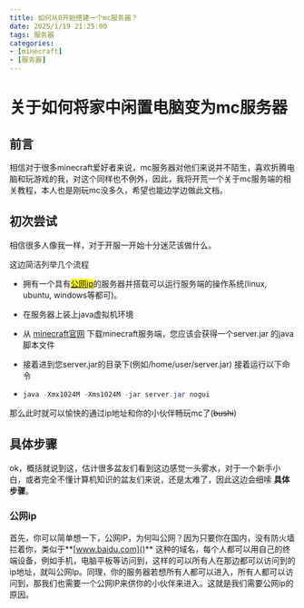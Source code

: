 ```yaml
---
title: 如何从0开始搭建一个mc服务器？
date: 2025/1/19 21:25:00
tags: 服务器
categories: 
- [minecraft]
- [服务器]
---
```


# 关于如何将家中闲置电脑变为mc服务器

## 前言

相信对于很多minecraft爱好者来说，mc服务器对他们来说并不陌生，喜欢折腾电脑和玩游戏的我，对这个同样也不例外，因此，我将开荒一个关于mc服务端的相关教程，本人也是刚玩mc没多久，希望也能边学边做此文档。

<!-- more -->

## 初次尝试

相信很多人像我一样，对于开服一开始十分迷茫该做什么。

这边简洁列举几个流程

- 拥有一个具有<mark>[公网ip](###公网ip)</mark>的服务器并搭载可以运行服务端的操作系统(linux, ubuntu, windows等都可)。

- 在服务器上装上java虚拟机环境

- 从 [minecraft官网](https://www.minecraft.net/zh-hans/download/server) 下载minecraft服务端，您应该会获得一个server.jar 的java脚本文件

- 接着进到您server.jar的目录下(例如/home/user/server.jar) 接着运行以下命令

- ```java
  java -Xmx1024M -Xms1024M -jar server.jar nogui
  ```

那么此时就可以愉快的通过ip地址和你的小伙伴畅玩mc了(~~bushi~~)

## 具体步骤

ok，概括就说到这，估计很多盆友们看到这边感觉一头雾水，对于一个新手小白，或者完全不懂计算机知识的盆友们来说，还是太难了，因此这边会细嗦 **具体步骤**。

### 公网ip

首先，你可以简单想一下，公网IP，为何叫公网？因为只要你在国内，没有防火墙拦着你，类似于**[www.baidu.com]()** 这种的域名，每个人都可以用自己的终端设备，例如手机，电脑平板等访问到，这样的可以所有人在那边都可以访问到的ip地址，就叫公网Ip。同理，你的服务器若想所有人都可以进入，所有人都可以访问到，那我们也需要一个公网IP来供你的小伙伴来进入。这就是我们需要公网ip的原因。
